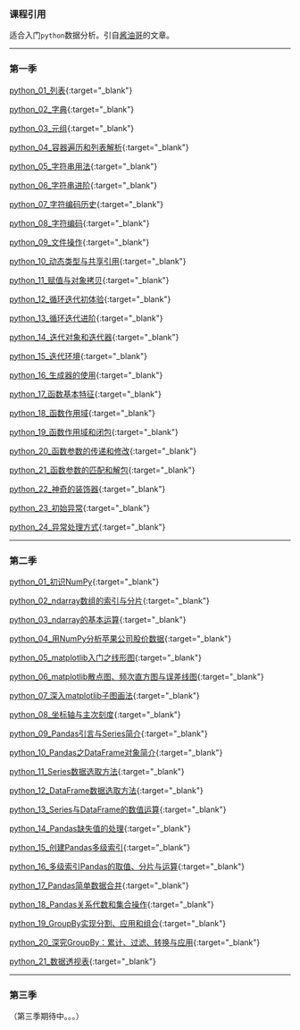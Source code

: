 ### 课程引用
适合入门`python`数据分析。引自[酱油哥](https://www.zhihu.com/people/zhang-san-5-26-12/activities)的文章。

---

### 第一季
[python_01_列表](https://zhuanlan.zhihu.com/p/29452562){:target="_blank"}

[python_02_字典](https://zhuanlan.zhihu.com/p/31582406){:target="_blank"}

[python_03_元组](https://zhuanlan.zhihu.com/p/31843146){:target="_blank"}

[python_04_容器遍历和列表解析](https://zhuanlan.zhihu.com/p/31844987){:target="_blank"}

[python_05_字符串用法](https://zhuanlan.zhihu.com/p/31883431){:target="_blank"}

[python_06_字符串进阶](https://zhuanlan.zhihu.com/p/31884764){:target="_blank"}

[python_07_字符编码历史](http://zhuanlan.zhihu.com/p/29318105){:target="_blank"}

[python_08_字符编码](https://zhuanlan.zhihu.com/p/31920527){:target="_blank"}

[python_09_文件操作](http://zhuanlan.zhihu.com/p/31954553){:target="_blank"}

[python_10_动态类型与共享引用](https://zhuanlan.zhihu.com/p/32475317){:target="_blank"}

[python_11_赋值与对象拷贝](https://zhuanlan.zhihu.com/p/32491062){:target="_blank"}

[python_12_循环迭代初体验](https://zhuanlan.zhihu.com/p/32501786){:target="_blank"}

[python_13_循环迭代进阶](https://zhuanlan.zhihu.com/p/32504233){:target="_blank"}

[python_14_迭代对象和迭代器](https://zhuanlan.zhihu.com/p/32508947){:target="_blank"}

[python_15_迭代环境](https://zhuanlan.zhihu.com/p/32509527){:target="_blank"}

[python_16_生成器的使用](https://zhuanlan.zhihu.com/p/32787463){:target="_blank"}

[python_17_函数基本特征](https://zhuanlan.zhihu.com/p/33041818){:target="_blank"}

[python_18_函数作用域](https://zhuanlan.zhihu.com/p/33130586){:target="_blank"}

[python_19_函数作用域和闭包](https://zhuanlan.zhihu.com/p/33136325){:target="_blank"}

[python_20_函数参数的传递和修改](https://zhuanlan.zhihu.com/p/33143400){:target="_blank"}

[python_21_函数参数的匹配和解包](https://zhuanlan.zhihu.com/p/33145623){:target="_blank"}

[python_22_神奇的装饰器](https://zhuanlan.zhihu.com/p/33113561){:target="_blank"}

[python_23_初始异常](https://zhuanlan.zhihu.com/p/33552068){:target="_blank"}

[python_24_异常处理方式](https://zhuanlan.zhihu.com/p/33557422){:target="_blank"}

---

### 第二季
[python_01_初识NumPy](https://zhuanlan.zhihu.com/p/34672959){:target="_blank"}

[python_02_ndarray数组的索引与分片](https://zhuanlan.zhihu.com/p/34679888){:target="_blank"}

[python_03_ndarray的基本运算](https://zhuanlan.zhihu.com/p/34681846){:target="_blank"}

[python_04_用NumPy分析苹果公司股价数据](https://zhuanlan.zhihu.com/p/34760550){:target="_blank"}

[python_05_matplotlib入门之线形图](https://zhuanlan.zhihu.com/p/34836981){:target="_blank"}

[python_06_matplotlib散点图、频次直方图与误差线图](https://zhuanlan.zhihu.com/p/34900932){:target="_blank"}

[python_07_深入matplotlib子图画法](https://zhuanlan.zhihu.com/p/35007756){:target="_blank"}

[python_08_坐标轴与主次刻度](https://zhuanlan.zhihu.com/p/35052400){:target="_blank"}

[python_09_Pandas引言与Series简介](https://zhuanlan.zhihu.com/p/35228544){:target="_blank"}

[python_10_Pandas之DataFrame对象简介](https://zhuanlan.zhihu.com/p/35272785){:target="_blank"}

[python_11_Series数据选取方法](https://zhuanlan.zhihu.com/p/35371958){:target="_blank"}

[python_12_DataFrame数据选取方法](https://zhuanlan.zhihu.com/p/35381101){:target="_blank"}

[python_13_Series与DataFrame的数值运算](https://zhuanlan.zhihu.com/p/35428180){:target="_blank"}

[python_14_Pandas缺失值的处理](https://zhuanlan.zhihu.com/p/35468261){:target="_blank"}

[python_15_创建Pandas多级索引](https://zhuanlan.zhihu.com/p/36114964){:target="_blank"}

[python_16_多级索引Pandas的取值、分片与运算](https://zhuanlan.zhihu.com/p/36160627){:target="_blank"}

[python_17_Pandas简单数据合并](https://zhuanlan.zhihu.com/p/36486236){:target="_blank"}

[python_18_Pandas关系代数和集合操作](https://zhuanlan.zhihu.com/p/36503878){:target="_blank"}

[python_19_GroupBy实现分割、应用和组合](https://zhuanlan.zhihu.com/p/36609970){:target="_blank"}

[python_20_深究GroupBy：累计、过滤、转换与应用](https://zhuanlan.zhihu.com/p/36700682){:target="_blank"}

[python_21_数据透视表](https://zhuanlan.zhihu.com/p/36746671){:target="_blank"}

---

### 第三季

（第三季期待中。。。）